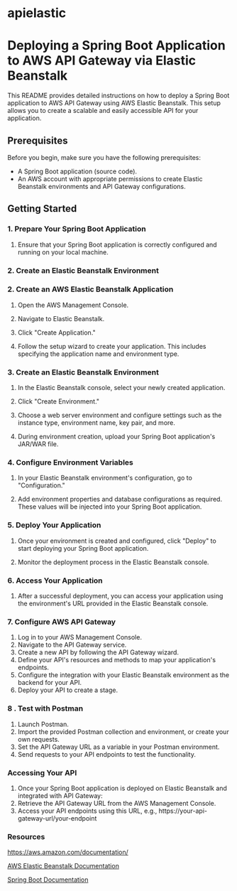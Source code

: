 # apielastic



# Deploying a Spring Boot Application to AWS API Gateway via Elastic Beanstalk

This README provides detailed instructions on how to deploy a Spring Boot application to AWS API Gateway using AWS Elastic Beanstalk. This setup allows you to create a scalable and easily accessible API for your application.

## Prerequisites

Before you begin, make sure you have the following prerequisites:

- A Spring Boot application (source code).
- An AWS account with appropriate permissions to create Elastic Beanstalk environments and API Gateway configurations.

## Getting Started

### 1. Prepare Your Spring Boot Application

1. Ensure that your Spring Boot application is correctly configured and running on your local machine.

### 2. Create an Elastic Beanstalk Environment

### 2. Create an AWS Elastic Beanstalk Application

1. Open the AWS Management Console.

2. Navigate to Elastic Beanstalk.

3. Click "Create Application."

4. Follow the setup wizard to create your application. This includes specifying the application name and environment type.

### 3. Create an Elastic Beanstalk Environment

1. In the Elastic Beanstalk console, select your newly created application.

2. Click "Create Environment."

3. Choose a web server environment and configure settings such as the instance type, environment name, key pair, and more.

4. During environment creation, upload your Spring Boot application's JAR/WAR file.

### 4. Configure Environment Variables

1. In your Elastic Beanstalk environment's configuration, go to "Configuration."

2. Add environment properties and database configurations as required. These values will be injected into your Spring Boot application.

### 5. Deploy Your Application

1. Once your environment is created and configured, click "Deploy" to start deploying your Spring Boot application.

2. Monitor the deployment process in the Elastic Beanstalk console.

### 6. Access Your Application

1. After a successful deployment, you can access your application using the environment's URL provided in the Elastic Beanstalk console.

### 7. Configure AWS API Gateway

1.	Log in to your AWS Management Console.
2.	Navigate to the API Gateway service.
3.	Create a new API by following the API Gateway wizard.
4.	Define your API's resources and methods to map your application's endpoints.
5.	Configure the integration with your Elastic Beanstalk environment as the backend for your API.
6.	Deploy your API to create a stage.

### 8 . Test with Postman
1.	Launch Postman.
2.	Import the provided Postman collection and environment, or create your own requests.
3.	Set the API Gateway URL as a variable in your Postman environment.
4.	Send requests to your API endpoints to test the functionality.

### Accessing Your API
1.	Once your Spring Boot application is deployed on Elastic Beanstalk and integrated with API Gateway:
2.	Retrieve the API Gateway URL from the AWS Management Console.
3.	Access your API endpoints using this URL, e.g., https://your-api-gateway-url/your-endpoint

### Resources

https://aws.amazon.com/documentation/

[AWS Elastic Beanstalk Documentation](https://docs.aws.amazon.com/elasticbeanstalk/latest/dg/Welcome.html)

[Spring Boot Documentation](https://docs.spring.io/spring-boot/docs/current/reference/htmlsingle/)
